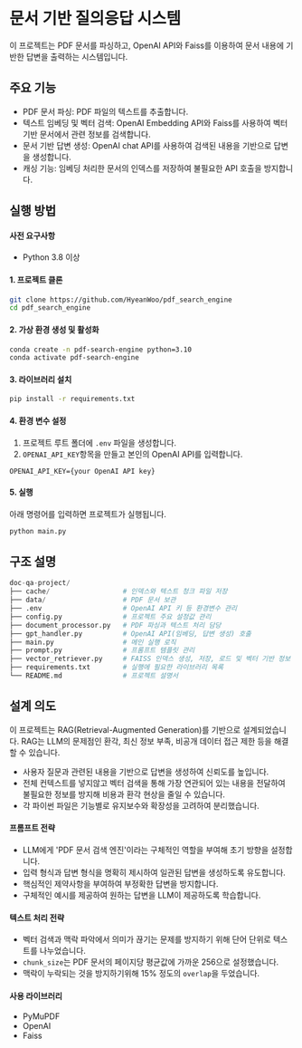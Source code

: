 # 문서 기반 질의응답 시스템

이 프로젝트는 PDF 문서를 파싱하고, OpenAI API와 Faiss를 이용하여 문서 내용에 기반한 답변을 출력하는 시스템입니다.

## 주요 기능

- PDF 문서 파싱: PDF 파일의 텍스트를 추출합니다.
- 텍스트 임베딩 및 벡터 검색: OpenAI Embedding API와 Faiss를 사용하여 벡터 기반 문서에서 관련 정보를 검색합니다.
- 문서 기반 답변 생성: OpenAI chat API를 사용하여 검색된 내용을 기반으로 답변을 생성합니다.
- 캐싱 기능: 임베딩 처리한 문서의 인덱스를 저장하여 불필요한 API 호출을 방지합니다.

## 실행 방법

#### 사전 요구사항

- Python 3.8 이상

#### 1. 프로젝트 클론

```bash
git clone https://github.com/HyeanWoo/pdf_search_engine
cd pdf_search_engine
```

#### 2. 가상 환경 생성 및 활성화

```bash
conda create -n pdf-search-engine python=3.10
conda activate pdf-search-engine
```

#### 3. 라이브러리 설치

```bash
pip install -r requirements.txt
```

#### 4. 환경 변수 설정

1. 프로젝트 루트 폴더에 `.env` 파일을 생성합니다.
2. `OPENAI_API_KEY`항목을 만들고 본인의 OpenAI API를 입력합니다.

```
OPENAI_API_KEY={your OpenAI API key}
```

#### 5. 실행

아래 명령어를 입력하면 프로젝트가 실행됩니다.

```bash
python main.py
```

## 구조 설명

```python
doc-qa-project/
├── cache/                  # 인덱스와 텍스트 청크 파일 저장
├── data/                   # PDF 문서 보관
├── .env                    # OpenAI API 키 등 환경변수 관리
├── config.py               # 프로젝트 주요 설정값 관리
├── document_processor.py   # PDF 파싱과 텍스트 처리 담당
├── gpt_handler.py          # OpenAI API(임베딩, 답변 생성) 호출
├── main.py                 # 메인 실행 로직
├── prompt.py               # 프롬프트 템플릿 관리
├── vector_retriever.py     # FAISS 인덱스 생성, 저장, 로드 및 벡터 기반 정보 검색 로직
├── requirements.txt        # 실행에 필요한 라이브러리 목록
└── README.md               # 프로젝트 설명서
```

## 설계 의도

이 프로젝트는 RAG(Retrieval-Augmented Generation)를 기반으로 설계되었습니다. RAG는 LLM의 문제점인 환각, 최신 정보 부족, 비공개 데이터 접근 제한 등을 해결할 수 있습니다.

- 사용자 질문과 관련된 내용을 기반으로 답변을 생성하여 신뢰도를 높입니다.
- 전체 컨텍스트를 넣지않고 벡터 검색을 통해 가장 연관되어 있는 내용을 전달하여 불필요한 정보를 방지해 비용과 환각 현상을 줄일 수 있습니다.
- 각 파이썬 파일은 기능별로 유지보수와 확장성을 고려하여 분리했습니다.

#### 프롬프트 전략

- LLM에게 'PDF 문서 검색 엔진'이라는 구체적인 역할을 부여해 초기 방향을 설정합니다.
- 입력 형식과 답변 형식을 명확히 제시하여 일관된 답변을 생성하도록 유도합니다.
- 핵심적인 제약사항을 부여하여 부정확한 답변을 방지합니다.
- 구체적인 예시를 제공하여 원하는 답변을 LLM이 제공하도록 학습합니다.

#### 텍스트 처리 전략

- 벡터 검색과 맥락 파악에서 의미가 끊기는 문제를 방지하기 위해 단어 단위로 텍스트를 나누었습니다.
- `chunk_size`는 PDF 문서의 페이지당 평균값에 가까운 256으로 설정했습니다.
- 맥락이 누락되는 것을 방지하기위해 15% 정도의 `overlap`을 두었습니다.

#### 사용 라이브러리

- PyMuPDF
- OpenAI
- Faiss
